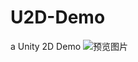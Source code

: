 # U2D-Demo

a Unity 2D Demo
![预览图片](https://www.yunren.online:14243/uploadImages/2024-06-21/70eeee0410f171a48a3111d00.gif)
